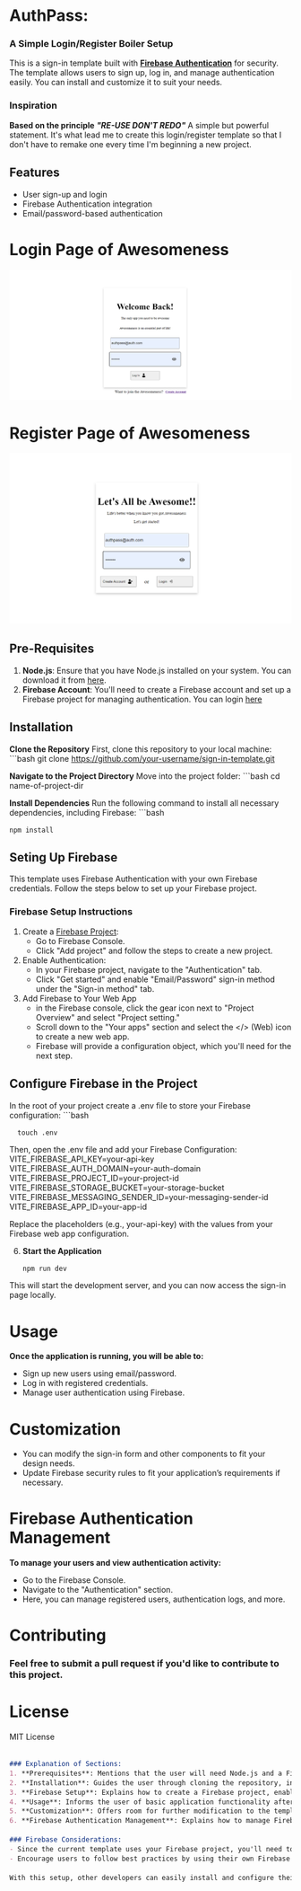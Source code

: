 # AuthPass:
### A Simple Login/Register Boiler Setup
This is a sign-in template built with [**Firebase Authentication**](https://firebase.google.com/) for security. The template allows users to sign up, log in, and manage authentication easily. You can install and customize it to suit your needs.

### Inspiration
**Based on the principle** ***"RE-USE DON'T REDO"***
A simple but powerful statement. It's what lead me to create this login/register template so that I don't have to remake one every time I'm beginning a new project.

## Features
- User sign-up and login
- Firebase Authentication integration
- Email/password-based authentication
  
# Login Page of Awesomeness
![Alt text](./public/login.png)

# Register Page of Awesomeness
![Alt text](./public/register.png)


## Pre-Requisites

1. **Node.js**: Ensure that you have Node.js installed on your system. You can download it from [here](https://nodejs.org/).
2. **Firebase Account**: You'll need to create a Firebase account and set up a Firebase project for managing authentication. You can login [here](https://firebase.google.com/)

## Installation

**Clone the Repository**
  First, clone this repository to your local machine:
    ```bash
   git clone https://github.com/your-username/sign-in-template.git


 **Navigate to the Project Directory**
    Move into the project folder:
    ```bash
    cd name-of-project-dir

 **Install Dependencies**
   Run the following command to install all necessary dependencies,
   including Firebase: 
    ```bash
    
    npm install

## **Seting Up Firebase**
   This template uses Firebase Authentication with your own Firebase credentials. Follow the steps below to set up your Firebase project.

### Firebase Setup Instructions
  1. Create a [Firebase Project](https://firebase.google.com/):
      - Go to Firebase Console.
      - Click "Add project" and follow the steps to create a new project.
  2. Enable Authentication:
       - In your Firebase project, navigate to the "Authentication" tab.
       - Click "Get started" and enable "Email/Password" sign-in method under the "Sign-in method" tab.
  3. Add Firebase to Your Web App
       - in the Firebase console, click the gear icon next to "Project Overview" and select "Project setting."
       - Scroll down to the "Your apps" section and select the </> (Web) icon to create a new web app.
       - Firebase will provide a configuration object, which you'll need for the next step.

## **Configure Firebase in the Project**
  In the root of your project create a .env file to store your Firebase configuration:
      ```bash
      
      touch .env

Then, open the .env file and add your Firebase Configuration:
    VITE_FIREBASE_API_KEY=your-api-key
    VITE_FIREBASE_AUTH_DOMAIN=your-auth-domain
    VITE_FIREBASE_PROJECT_ID=your-project-id
    VITE_FIREBASE_STORAGE_BUCKET=your-storage-bucket
    VITE_FIREBASE_MESSAGING_SENDER_ID=your-messaging-sender-id
    VITE_FIREBASE_APP_ID=your-app-id

Replace the placeholders (e.g., your-api-key) with the values from your Firebase web app configuration. 

6. **Start the Application**
    ```bash
    npm run dev

This will start the development server, and you can now access the sign-in page locally. 


# Usage
**Once the application is running, you will be able to:**
- Sign up new users using email/password.
- Log in with registered credentials.
- Manage user authentication using Firebase.

# Customization
- You can modify the sign-in form and other components to fit your design needs.
- Update Firebase security rules to fit your application’s requirements if necessary.

# Firebase Authentication Management
**To manage your users and view authentication activity:**
- Go to the Firebase Console.
- Navigate to the "Authentication" section.
- Here, you can manage registered users, authentication logs, and more.

# Contributing
### Feel free to submit a pull request if you'd like to contribute to this project.

# License
MIT License

```Markdown

### Explanation of Sections:
1. **Prerequisites**: Mentions that the user will need Node.js and a Firebase account.
2. **Installation**: Guides the user through cloning the repository, installing dependencies, and setting up Firebase.
3. **Firebase Setup**: Explains how to create a Firebase project, enable Authentication, and retrieve the configuration to be stored in the `.env` file.
4. **Usage**: Informs the user of basic application functionality after setup.
5. **Customization**: Offers room for further modification to the template.
6. **Firebase Authentication Management**: Explains how to manage Firebase Authentication once the project is live.

### Firebase Considerations:
- Since the current template uses your Firebase project, you'll need to ensure the user sets up their own Firebase project and fills in the correct credentials in the `.env` file.
- Encourage users to follow best practices by using their own Firebase keys instead of relying on your credentials.

With this setup, other developers can easily install and configure their own Firebase projects, making your template reusable and secure.






